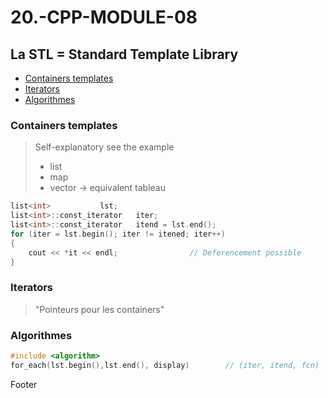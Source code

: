 # 20.-CPP-MODULE-08

## La STL = Standard Template Library
* [Containers templates](#Containers-templates)  
* [Iterators](#Iterators)  
* [Algorithmes](#Algorithmes)  


### Containers templates
> Self-explanatory see the example
> * list
> * map
> * vector ->  equivalent tableau
```C++
list<int>			lst;
list<int>::const_iterator	iter;
list<int>::const_iterator	itend = lst.end();
for (iter = lst.begin(); iter != itened; iter++)
{
	cout << *it << endl; 				// Deferencement possible	
}
```
### Iterators
> "Pointeurs pour les containers"
### Algorithmes
```C++
#include <algorithm>
for_each(lst.begin(),lst.end(), display) 		// (iter, itend, fcn)
```
Footer
